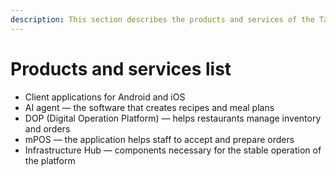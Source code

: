 ```yaml
---
description: This section describes the products and services of the TastyFlow project.
---
```


# Products and services list

* Client applications for Android and iOS
* AI agent — the software that creates recipes and meal plans
* DOP (Digital Operation Platform) — helps restaurants manage inventory and orders
* mPOS — the application helps staff to accept and prepare orders
* Infrastructure Hub — components necessary for the stable operation of the platform
